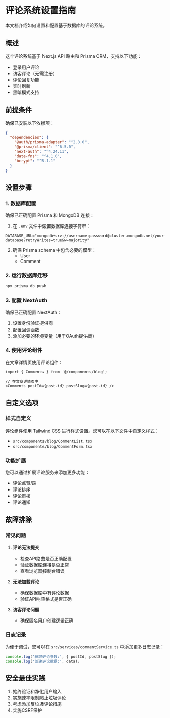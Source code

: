 # 评论系统设置指南

本文档介绍如何设置和配置基于数据库的评论系统。

## 概述

这个评论系统基于 Next.js API 路由和 Prisma ORM，支持以下功能：

- 登录用户评论
- 访客评论（无需注册）
- 评论回复功能
- 实时刷新
- 黑暗模式支持

## 前提条件

确保已安装以下依赖项：

```json
{
  "dependencies": {
    "@auth/prisma-adapter": "^2.8.0",
    "@prisma/client": "^6.5.0",
    "next-auth": "^4.24.11",
    "date-fns": "^4.1.0",
    "bcrypt": "^5.1.1"
  }
}
```

## 设置步骤

### 1. 数据库配置

确保已正确配置 Prisma 和 MongoDB 连接：

1. 在 `.env` 文件中设置数据库连接字符串：

```
DATABASE_URL="mongodb+srv://username:password@cluster.mongodb.net/your-database?retryWrites=true&w=majority"
```

2. 确保 Prisma schema 中包含必要的模型：
   - User
   - Comment
   
### 2. 运行数据库迁移

```bash
npx prisma db push
```

### 3. 配置 NextAuth

确保已正确配置 NextAuth：

1. 设置身份验证提供商
2. 配置回调函数
3. 添加必要的环境变量（用于OAuth提供商）

### 4. 使用评论组件

在文章详情页使用评论组件：

```tsx
import { Comments } from '@/components/blog';

// 在文章详情页中
<Comments postId={post.id} postSlug={post.id} />
```

## 自定义选项

### 样式自定义

评论组件使用 Tailwind CSS 进行样式设置。您可以在以下文件中自定义样式：

- `src/components/blog/CommentList.tsx`
- `src/components/blog/CommentForm.tsx`

### 功能扩展

您可以通过扩展评论服务来添加更多功能：

- 评论点赞/踩
- 评论排序
- 评论审核
- 评论通知

## 故障排除

### 常见问题

1. **评论无法提交**
   - 检查API路由是否正确配置
   - 验证数据库连接是否正常
   - 查看浏览器控制台错误

2. **无法加载评论**
   - 确保数据库中有评论数据
   - 验证API响应格式是否正确

3. **访客评论问题**
   - 确保匿名用户创建逻辑正确

### 日志记录

为便于调试，您可以在 `src/services/commentService.ts` 中添加更多日志记录：

```typescript
console.log('获取评论参数:', { postId, postSlug });
console.log('创建评论数据:', data);
```

## 安全最佳实践

1. 始终验证和净化用户输入
2. 实施速率限制防止垃圾评论
3. 考虑添加反垃圾评论措施
4. 实施CSRF保护